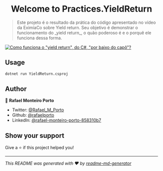 <h1 align="center">Welcome to Practices.YieldReturn</h1>
<p>
  <a href="https://twitter.com/Rafael\_M\_Porto" target="_blank">
  </a>
</p>

> <p>Este projeto é o resultado da prática do código apresentado no vídeo da EximiaCo sobre Yield return. Seu objetivo é demonstrar o funcionamento do _yield return_, o quão poderoso é e o porquê ele funciona dessa forma.</p>
[![Como funciona o "yield return", do C#, "por baixo do capô"?](http://img.youtube.com/vi/TbvD3BwC01U/0.jpg)](https://www.youtube.com/watch?v=TbvD3BwC01U)
## Usage

```sh
dotnet run YieldReturn.csproj
```

## Author

👤 **Rafael Monteiro Porto**

* Twitter: [@Rafael\_M\_Porto](https://twitter.com/Rafael\_M\_Porto)
* Github: [@rafaelporto](https://github.com/rafaelporto)
* LinkedIn: [@rafael-monteiro-porto-858310b7](https://linkedin.com/in/rafael-monteiro-porto-858310b7)

## Show your support

Give a ⭐️ if this project helped you!

***
_This README was generated with ❤️ by [readme-md-generator](https://github.com/kefranabg/readme-md-generator)_
